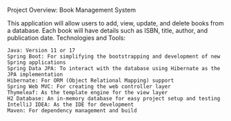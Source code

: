 Project Overview: Book Management System

This application will allow users to add, view, update, and delete books from a database. Each book will have details such as ISBN, title, author, and publication date.
Technologies and Tools:

    Java: Version 11 or 17
    Spring Boot: For simplifying the bootstrapping and development of new Spring applications
    Spring Data JPA: To interact with the database using Hibernate as the JPA implementation
    Hibernate: For ORM (Object Relational Mapping) support
    Spring Web MVC: For creating the web controller layer
    Thymeleaf: As the template engine for the view layer
    H2 Database: An in-memory database for easy project setup and testing
    IntelliJ IDEA: As the IDE for development
    Maven: For dependency management and build
